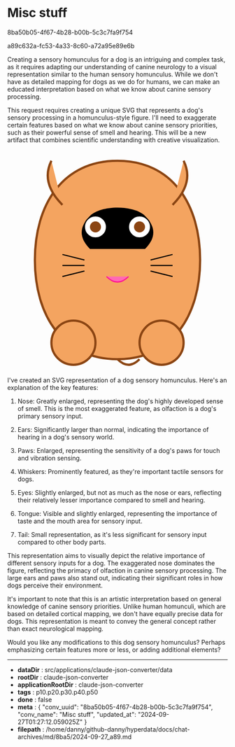 # Misc stuff

8ba50b05-4f67-4b28-b00b-5c3c7fa9f754

a89c632a-fc53-4a33-8c60-a72a95e89e6b

 Creating a sensory homunculus for a dog is an intriguing and complex task, as it requires adapting our understanding of canine neurology to a visual representation similar to the human sensory homunculus. While we don't have as detailed mapping for dogs as we do for humans, we can make an educated interpretation based on what we know about canine sensory processing.

<antThinking>This request requires creating a unique SVG that represents a dog's sensory processing in a homunculus-style figure. I'll need to exaggerate certain features based on what we know about canine sensory priorities, such as their powerful sense of smell and hearing. This will be a new artifact that combines scientific understanding with creative visualization.</antThinking>

<antArtifact identifier="dog-sensory-homunculus" type="image/svg+xml" title="Dog Sensory Homunculus">
<svg xmlns="http://www.w3.org/2000/svg" viewBox="0 0 400 400">
  <!-- Body outline -->
  <path d="M200 380 C 100 380 50 300 50 200 C 50 100 100 20 200 20 C 300 20 350 100 350 200 C 350 300 300 380 200 380" fill="#F4A460" stroke="#8B4513" stroke-width="4"/>
  
  <!-- Greatly enlarged nose -->
  <path d="M150 180 C 130 160 130 140 150 120 C 170 100 230 100 250 120 C 270 140 270 160 250 180 Z" fill="#000000"/>
  
  <!-- Large ears -->
  <path d="M100 100 Q 60 60 80 20" fill="#F4A460" stroke="#8B4513" stroke-width="4"/>
  <path d="M300 100 Q 340 60 320 20" fill="#F4A460" stroke="#8B4513" stroke-width="4"/>
  
  <!-- Enlarged paws -->
  <circle cx="120" cy="350" r="40" fill="#F4A460" stroke="#8B4513" stroke-width="4"/>
  <circle cx="280" cy="350" r="40" fill="#F4A460" stroke="#8B4513" stroke-width="4"/>
  
  <!-- Eyes -->
  <circle cx="160" cy="140" r="20" fill="#FFFFFF" stroke="#000000" stroke-width="2"/>
  <circle cx="240" cy="140" r="20" fill="#FFFFFF" stroke="#000000" stroke-width="2"/>
  <circle cx="160" cy="140" r="10" fill="#8B4513"/>
  <circle cx="240" cy="140" r="10" fill="#8B4513"/>
  
  <!-- Whiskers -->
  <line x1="140" y1="200" x2="100" y2="190" stroke="#000000" stroke-width="2"/>
  <line x1="140" y1="210" x2="100" y2="210" stroke="#000000" stroke-width="2"/>
  <line x1="140" y1="220" x2="100" y2="230" stroke="#000000" stroke-width="2"/>
  <line x1="260" y1="200" x2="300" y2="190" stroke="#000000" stroke-width="2"/>
  <line x1="260" y1="210" x2="300" y2="210" stroke="#000000" stroke-width="2"/>
  <line x1="260" y1="220" x2="300" y2="230" stroke="#000000" stroke-width="2"/>
  
  <!-- Tongue -->
  <path d="M180 230 Q 200 250 220 230" fill="#FF69B4" stroke="#FF1493" stroke-width="2"/>
  
  <!-- Tail (small representation) -->
  <path d="M200 380 Q 220 400 240 380" fill="none" stroke="#8B4513" stroke-width="4"/>
</svg>
</antArtifact>

I've created an SVG representation of a dog sensory homunculus. Here's an explanation of the key features:

1. Nose: Greatly enlarged, representing the dog's highly developed sense of smell. This is the most exaggerated feature, as olfaction is a dog's primary sensory input.

2. Ears: Significantly larger than normal, indicating the importance of hearing in a dog's sensory world.

3. Paws: Enlarged, representing the sensitivity of a dog's paws for touch and vibration sensing.

4. Whiskers: Prominently featured, as they're important tactile sensors for dogs.

5. Eyes: Slightly enlarged, but not as much as the nose or ears, reflecting their relatively lesser importance compared to smell and hearing.

6. Tongue: Visible and slightly enlarged, representing the importance of taste and the mouth area for sensory input.

7. Tail: Small representation, as it's less significant for sensory input compared to other body parts.

This representation aims to visually depict the relative importance of different sensory inputs for a dog. The exaggerated nose dominates the figure, reflecting the primacy of olfaction in canine sensory processing. The large ears and paws also stand out, indicating their significant roles in how dogs perceive their environment.

It's important to note that this is an artistic interpretation based on general knowledge of canine sensory priorities. Unlike human homunculi, which are based on detailed cortical mapping, we don't have equally precise data for dogs. This representation is meant to convey the general concept rather than exact neurological mapping.

Would you like any modifications to this dog sensory homunculus? Perhaps emphasizing certain features more or less, or adding additional elements?

---

* **dataDir** : src/applications/claude-json-converter/data
* **rootDir** : claude-json-converter
* **applicationRootDir** : claude-json-converter
* **tags** : p10.p20.p30.p40.p50
* **done** : false
* **meta** : {
  "conv_uuid": "8ba50b05-4f67-4b28-b00b-5c3c7fa9f754",
  "conv_name": "Misc stuff",
  "updated_at": "2024-09-27T01:27:12.059025Z"
}
* **filepath** : /home/danny/github-danny/hyperdata/docs/chat-archives/md/8ba5/2024-09-27_a89.md